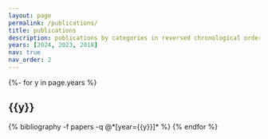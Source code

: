 ```yaml
---
layout: page
permalink: /publications/
title: publications
description: publications by categories in reversed chronological order. generated by jekyll-scholar.
years: [2024, 2023, 2018]
nav: true
nav_order: 2
---
```

<!-- _pages/publications.md -->
<div class="publications">

{%- for y in page.years %}
  <h2 class="year">{{y}}</h2>
    {% bibliography -f papers -q @*[year={{y}}]* %}
{% endfor %}

</div>
